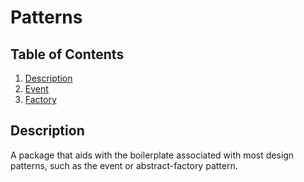 # Patterns

## Table of Contents
1. [Description](#description)
2. [Event](/docs/en-UK/patterns/event/README.md)
3. [Factory](/docs/en-UK/patterns/factory/README.md)

## Description
A package that aids with the boilerplate associated with most design patterns, such as the event or abstract-factory pattern.